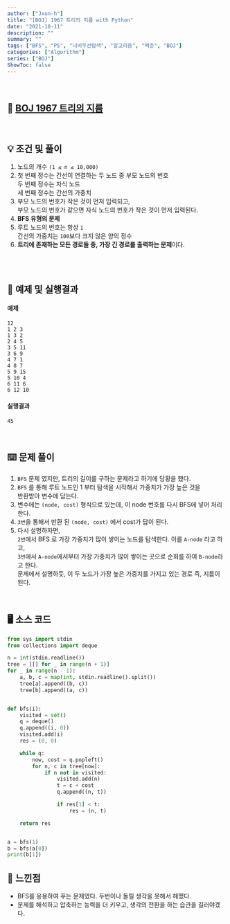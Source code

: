 ```yaml
---
author: ["Jxun-h"]
title: "[BOJ] 1967 트리의 지름 with Python"
date: "2021-10-11"
description: ""
summary: ""
tags: ["BFS", "PS", "너비우선탐색", "알고리즘", "백준", "BOJ"]
categories: ["Algorithm"]
series: ["BOJ"]
ShowToc: false
---
```


<br>

## 📌 <a href="https://www.acmicpc.net/problem/1967" target="_blank">BOJ 1967 트리의 지름</a>

<br>

## 💡 조건 및 풀이

1.  노드의 개수 `(1 ≤ n ≤ 10,000)`
2.  첫 번째 정수는 간선이 연결하는 두 노드 중 부모 노드의 번호  
    두 번째 정수는 자식 노드  
    세 번째 정수는 간선의 가중치
3.  부모 노드의 번호가 작은 것이 먼저 입력되고,  
    부모 노드의 번호가 같으면 자식 노드의 번호가 작은 것이 먼저 입력된다.
4.  **BFS 유형의 문제**
5.  루트 노드의 번호는 항상 `1`  
    간선의 가중치는 `100`보다 크지 않은 양의 정수
6.  **트리에 존재하는 모든 경로들 중, 가장 긴 경로를 출력하는 문제**이다.

<br>

<br>

## 🔖 예제 및 실행결과

#### 예제

```
12
1 2 3
1 3 2
2 4 5
3 5 11
3 6 9
4 7 1
4 8 7
5 9 15
5 10 4
6 11 6
6 12 10
```

#### 실행결과

```
45
```

<br>

## ⌨️ 문제 풀이

1.  `BFS` 문제 였지만, 트리의 길이를 구하는 문제라고 하기에 당황을 했다.
2.  `BFS` 를 통해 루트 노드인 1 부터 탐색을 시작해서 가중치가 가장 높은 것을  
    반환받아 변수에 담는다.
3.  변수에는 `(node, cost)` 형식으로 있는데, 이 node 번호를 다시 BFS에 넣어 처리한다.
4.  `3번`을 통해서 반환 된 `(node, cost)` 에서 cost가 답이 된다.
5.  다시 설명하자면,  
    `2번`에서 BFS 로 가장 가중치가 많이 쌓이는 노드를 탐색한다. 이를 `A-node` 라고 하고,  
    `3번`에서 `A-node`에서부터 가장 가중치가 많이 쌓이는 곳으로 순회를 하여 `B-node`라고 한다.  
    문제에서 설명하듯, 이 두 노드가 가장 높은 가중치를 가지고 있는 경로 즉, 지름이 된다.

<br>

## 🖥 소스 코드

```python
from sys import stdin
from collections import deque

n = int(stdin.readline())
tree = [[] for _ in range(n + 1)]
for _ in range(n - 1):
    a, b, c = map(int, stdin.readline().split())
    tree[a].append((b, c))
    tree[b].append((a, c))


def bfs(i):
    visited = set()
    q = deque()
    q.append((i, 0))
    visited.add(i)
    res = (0, 0)

    while q:
        now, cost = q.popleft()
        for n, c in tree[now]:
            if n not in visited:
                visited.add(n)
                t = c + cost
                q.append((n, t))

                if res[1] < t:
                    res = (n, t)

    return res


a = bfs(1)
b = bfs(a[0])
print(b[1])
```

## 💾 느낀점

-   BFS를 응용하여 푸는 문제였다. 두번이나 돌릴 생각을 못해서 헤맸다.
-   문제를 해석하고 압축하는 능력을 더 키우고, 생각의 전환을 하는 습관을 길러야겠다.